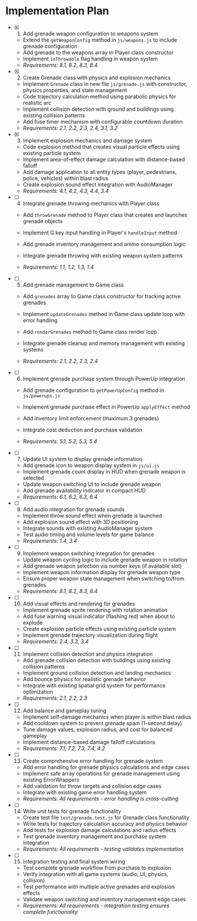# Implementation Plan

- [x] 1. Add grenade weapon configuration to weapons system





  - Extend the `getWeaponConfig` method in `js/weapons.js` to include grenade configuration
  - Add grenade to the weapons array in Player class constructor
  - Implement `isThrowable` flag handling in weapon system
  - _Requirements: 8.1, 8.2, 8.3, 8.4_

- [x] 2. Create Grenade class with physics and explosion mechanics





  - Implement `Grenade` class in new file `js/grenade.js` with constructor, physics properties, and state management
  - Code trajectory calculation method using parabolic physics for realistic arc
  - Implement collision detection with ground and buildings using existing collision patterns
  - Add fuse timer mechanism with configurable countdown duration
  - _Requirements: 2.1, 2.2, 2.3, 2.4, 3.1, 3.2_

- [x] 3. Implement explosion mechanics and damage system





  - Code explosion method that creates visual particle effects using existing particle system
  - Implement area-of-effect damage calculation with distance-based falloff
  - Add damage application to all entity types (player, pedestrians, police, vehicles) within blast radius
  - Create explosion sound effect integration with AudioManager
  - _Requirements: 4.1, 4.2, 4.3, 4.4, 3.4_





- [ ] 4. Integrate grenade throwing mechanics with Player class

  - Add `throwGrenade` method to Player class that creates and launches grenade objects



  - Implement G key input handling in Player's `handleInput` method
  - Add grenade inventory management and ammo consumption logic
  - Integrate grenade throwing with existing weapon system patterns
  - _Requirements: 1.1, 1.2, 1.3, 1.4_



- [ ] 5. Add grenade management to Game class

  - Add `grenades` array to Game class constructor for tracking active grenades
  - Implement `updateGrenades` method in Game class update loop with error handling
  - Add `renderGrenades` method to Game class render loop
  - Integrate grenade cleanup and memory management with existing systems



  - _Requirements: 2.1, 2.2, 2.3, 2.4_

- [ ] 6. Implement grenade purchase system through PowerUp integration

  - Add grenade configuration to `getPowerUpConfig` method in `js/powerups.js`

  - Implement grenade purchase effect in PowerUp `applyEffect` method
  - Add inventory limit enforcement (maximum 3 grenades)
  - Integrate cost deduction and purchase validation
  - _Requirements: 5.1, 5.2, 5.3, 5.4_

- [ ] 7. Update UI system to display grenade information

  - Add grenade icon to weapon display system in `js/ui.js`
  - Implement grenade count display in HUD when grenade weapon is selected
  - Update weapon switching UI to include grenade weapon
  - Add grenade availability indicator in compact HUD
  - _Requirements: 6.1, 6.2, 6.3, 6.4_

- [ ] 8. Add audio integration for grenade sounds



  - Implement throw sound effect when grenade is launched
  - Add explosion sound effect with 3D positioning
  - Integrate sounds with existing AudioManager system
  - Test audio timing and volume levels for game balance
  - _Requirements: 1.4, 3.4_

- [ ] 9. Implement weapon switching integration for grenades
  - Update weapon cycling logic to include grenade weapon in rotation
  - Add grenade weapon selection via number keys (if available slot)
  - Implement weapon information display for grenade weapon type
  - Ensure proper weapon state management when switching to/from grenades
  - _Requirements: 8.1, 8.2, 8.3, 8.4_

- [ ] 10. Add visual effects and rendering for grenades

  - Implement grenade sprite rendering with rotation animation
  - Add fuse warning visual indicator (flashing red) when about to explode
  - Create explosion particle effects using existing particle system
  - Implement grenade trajectory visualization during flight
  - _Requirements: 2.4, 3.3, 3.4_

- [ ] 11. Implement collision detection and physics integration
  - Add grenade collision detection with buildings using existing collision patterns
  - Implement ground collision detection and landing mechanics
  - Add bounce physics for realistic grenade behavior
  - Integrate with existing spatial grid system for performance optimization
  - _Requirements: 2.1, 2.2, 2.3_

- [ ] 12. Add balance and gameplay tuning
  - Implement self-damage mechanics when player is within blast radius
  - Add cooldown system to prevent grenade spam (1-second delay)
  - Tune damage values, explosion radius, and cost for balanced gameplay
  - Implement distance-based damage falloff calculations
  - _Requirements: 7.1, 7.2, 7.3, 7.4, 4.2_

- [ ] 13. Create comprehensive error handling for grenade system
  - Add error handling for grenade physics calculations and edge cases
  - Implement safe array operations for grenade management using existing ErrorWrappers
  - Add validation for throw targets and collision edge cases
  - Integrate with existing game error handling system
  - _Requirements: All requirements - error handling is cross-cutting_

- [ ] 14. Write unit tests for grenade functionality
  - Create test file `test/grenade.test.js` for Grenade class functionality
  - Write tests for trajectory calculation accuracy and physics behavior
  - Add tests for explosion damage calculations and radius effects
  - Test grenade inventory management and purchase system integration
  - _Requirements: All requirements - testing validates implementation_

- [ ] 15. Integration testing and final system wiring
  - Test complete grenade workflow from purchase to explosion
  - Verify integration with all game systems (audio, UI, physics, collision)
  - Test performance with multiple active grenades and explosion effects
  - Validate weapon switching and inventory management edge cases
  - _Requirements: All requirements - integration testing ensures complete functionality_
